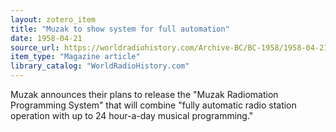 ```yaml
---
layout: zotero_item
title: "Muzak to show system for full automation"
date: 1958-04-21
source_url: https://worldradiohistory.com/Archive-BC/BC-1958/1958-04-21-BC.pdf
item_type: "Magazine article"
library_catalog: "WorldRadioHistory.com"
---
```


<span class="Z3988" title="url_ver=Z39.88-2004&amp;ctx_ver=Z39.88-2004&amp;rfr_id=info%3Asid%2Fzotero.org%3A2&amp;rft_val_fmt=info%3Aofi%2Ffmt%3Akev%3Amtx%3Adc&amp;rft.type=magazineArticle&amp;rft.title=Muzak%20to%20show%20system%20for%20full%20automation&amp;rft.source=Broadcasting&amp;rft.description=Muzak%20announces%20their%20plans%20to%20release%20the%20%22Muzak%20Radiomation%20Programming%20System%22%20that%20will%20combine%20%22fully%20automatic%20radio%20station%20operation%20with%20up%20to%2024%20hour-a-day%20musical%20programming.%22&amp;rft.identifier=https%3A%2F%2Fworldradiohistory.com%2FArchive-BC%2FBC-1958%2F1958-04-21-BC.pdf&amp;rft.date=1958-04-21&amp;rft.pages=74">
Muzak announces their plans to release the "Muzak Radiomation Programming System" that will combine "fully automatic radio station operation with up to 24 hour-a-day musical programming."
</span>
